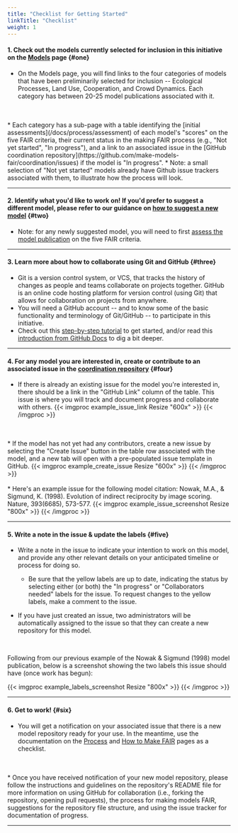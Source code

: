 ```yaml
---
title: "Checklist for Getting Started"
linkTitle: "Checklist"
weight: 1
---
```



#### __1. Check out the models currently selected for inclusion in this initiative on the [Models](/docs/models/) page__ {#one}
  * On the Models page, you will find links to the four categories of models that have been preliminarily selected for inclusion -- Ecological Processes, Land Use, Cooperation, and Crowd Dynamics. Each category has between 20-25 model publications associated with it.
  <br>
  <br>
  * Each category has a sub-page with a table identifying the [initial assessments](/docs/process/assessment) of each model's "scores" on the five FAIR criteria, their current status in the making FAIR process (e.g., "Not yet started", "In progress"), and a link to an associated issue in the [GitHub coordination repository](https://github.com/make-models-fair/coordination/issues) if the model is "In progress".
    * Note: a small selection of "Not yet started" models already have Github issue trackers associated with them, to illustrate how the process will look.

<hr>

#### __2. Identify what you'd like to work on! If you'd prefer to suggest a different model, please refer to our guidance on [how to suggest a new model](/docs/models/#new)__ {#two}
  * Note: for any newly suggested model, you will need to first [assess the model publication](/docs/process/assessment) on the five FAIR criteria.

<hr>

#### __3. Learn more about how to collaborate using Git and GitHub__ {#three}
  * Git is a version control system, or VCS, that tracks the history of changes as people and teams collaborate on projects together. GitHub is an online code hosting platform for version control (using Git) that allows for collaboration on projects from anywhere.
  * You will need a GitHub account -- and to know some of the basic functionality and terminology of Git/GitHub -- to participate in this initiative.
  * Check out this [step-by-step tutorial](https://comses.net/education/intro-to-git-github/) to get started, and/or read this [introduction from GitHub Docs](https://docs.github.com/en/get-started/quickstart/hello-world) to dig a bit deeper.

<hr>

#### __4. For any model you are interested in, create or contribute to an associated issue in the [coordination repository](https://github.com/make-models-fair/coordination/issues)__ {#four}
  * If there is already an existing issue for the model you're interested in, there should be a link in the "GitHub Link" column of the table. This issue is where you will track and document progress and collaborate with others.
  {{< imgproc example_issue_link Resize "600x" >}} {{< /imgproc >}}
  <br>
  <br>
  * If the model has not yet had any contributors, create a new issue by selecting the "Create Issue" button in the table row associated with the model, and a new tab will open with a pre-populated issue template in GitHub.
  {{< imgproc example_create_issue Resize "600x" >}} {{< /imgproc >}}
  <br>
  <br>
  * Here's an example issue for the following model citation: Nowak, M.A., & Sigmund, K. (1998). Evolution of indirect reciprocity by image scoring. Nature, 393(6685), 573-577.
  {{< imgproc example_issue_screenshot Resize "800x" >}} {{< /imgproc >}}
<hr>

#### __5. Write a note in the issue & update the labels__ {#five}
  * Write a note in the issue to indicate your intention to work on this model, and provide any other relevant details on your anticipated timeline or process for doing so.

    * Be sure that the yellow labels are up to date, indicating the status by selecting either (or both) the "In progress" or "Collaborators needed" labels for the issue. To request changes to the yellow labels, make a comment to the issue.

  * If you have just created an issue, two administrators will be automatically assigned to the issue so that they can create a new repository for this model.

<br>

  Following from our previous example of the Nowak & Sigmund (1998) model publication, below is a screenshot showing the two labels this issue should have (once work has begun):

  {{< imgproc example_labels_screenshot Resize "800x" >}} {{< /imgproc >}}

<hr>

#### __6. Get to work!__ {#six}
  * You will get a notification on your associated issue that there is a new model repository ready for your use. In the meantime, use the documentation on the [Process](/docs/process/) and [How to Make FAIR](/docs/process/how-to) pages as a checklist.
  <br>
  <br>
  * Once you have received notification of your new model repository, please follow the instructions and guidelines on the repository's README file for more information on using GitHub for collaboration (i.e., forking the repository, opening pull requests), the process for making models FAIR, suggestions for the repository file structure, and using the issue tracker for documentation of progress.

<hr>
